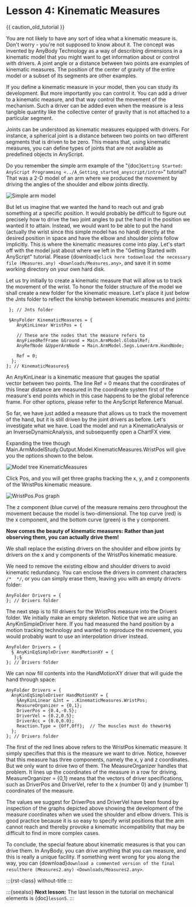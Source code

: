 # Lesson 4: Kinematic Measures

{{ caution_old_tutorial }}

You are not likely to have any sort of idea what a kinematic measure is.
Don't worry - you're not supposed to know about it. The concept was
invented by AnyBody Technology as a way of describing dimensions in a
kinematic model that you might want to get information about or control
with drivers. A joint angle or a distance between two points are
examples of kinematic measures. The position of the center of gravity of
the entire model or a subset of its segments are other examples.

If you define a kinematic measure in your model, then you can study its
development. But more importantly you can control it. You can add a
driver to a kinematic measure, and that way control the movement of the
mechanism. Such a driver can be added even when the measure is a less
tangible quantity like the collective center of gravity that is not
attached to a particular segment.

Joints can be understood as kinematic measures equipped with drivers.
For instance, a spherical joint is a distance between two points on two
different segments that is driven to be zero. This means that, using
kinematic measures, you can define types of joints that are not
available as predefined objects in AnyScript.

Do you remember the simple arm example of the "{doc}`Getting Started: AnyScript Programming <../A_Getting_started_anyscript/intro>`"
tutorial? That was a 2-D model of an arm where we produced the movement
by driving the angles of the shoulder and elbow joints directly.

![Simple arm model](_static/lesson4/image1.jpeg)

But let us imagine that we wanted the hand to reach out and grab
something at a specific position. It would probably be difficult to
figure out precisely how to drive the two joint angles to put the hand
in the position we wanted it to attain. Instead, we would want to be
able to put the hand (actually the wrist since this simple model has no
hand) directly at the desired position in space and have the elbow and
shoulder joints follow implicitly. This is where the kinematic measures
come into play. Let's start off with the model just about where we left
in the "Getting Started with AnyScript" tutorial. Please {download}`click here todownload the necessary file (Measures.any) <Downloads/Measures.any>`,
and save it in some working directory on your own hard disk.

Let us try initially to create a kinematic measure that will allow us to
track the movement of the wrist. To honor the folder structure of the
model we shall create a new folder for the kinematic measure. Let's
place it just below the Jnts folder to reflect the kinship between
kinematic measures and joints:

```AnyScriptDoc
 }; // Jnts folder

 §AnyFolder KinematicMeasures = {
    AnyKinLinear WristPos = {

    // These are the nodes that the measure refers to
    AnyFixedRefFrame &Ground = Main.ArmModel.GlobalRef;
    AnyRefNode &UpperArmNode = Main.ArmModel.Segs.LowerArm.HandNode;

    Ref = 0;
  };
}; // KinematicMeasures§
```

An AnyKinLinear is a kinematic measure that gauges the spatial
vector between two points. The line Ref = 0 means that the coordinates
of this linear distance are measured in the coordinate system first of
the measure's end points which in this case happens to be the global
reference frame. For other options, please refer to the AnyScript
Reference Manual.

So far, we have just added a measure that allows us to track the
movement of the hand, but it is still driven by the joint drivers as
before. Let's investigate what we have. Load the model and run a
KinematicAnalysis or an InverseDynamicAnalysis, and subsequently open a
ChartFX view.

Expanding the tree though
Main.ArmModelStudy.Output.Model.KinematicMeasures.WristPos will give you
the options shown to the below.

![Model tree KinematicMeasures](_static/lesson4/image2.gif)

Click Pos, and you will get three graphs tracking the x, y, and z
components of the WristPos kinematic measure.

![WristPos.Pos graph](_static/lesson4/image3.gif)

The z component (blue curve) of the measure remains zero throughout the
movement because the model is two-dimensional. The top curve (red) is
the x component, and the bottom curve (green) is the y component.

**Now comes the beauty of kinematic measures: Rather than just observing
them, you can actually drive them!**

We shall replace the existing drivers on the shoulder and elbow joints
by drivers on the x and y components of the WristPos kinematic measure.

We need to remove the existing elbow and shoulder drivers to avoid
kinematic redundancy. You can enclose the drivers in comment characters
`/*  */`, or you can simply erase them, leaving you with an empty
drivers folder:

```AnyScriptDoc
AnyFolder Drivers = {
}; // Drivers folder
```

The next step is to fill drivers for the WristPos measure into the
Drivers folder. We initially make an empty skeleton. Notice that we are
using an AnyKinSimpleDriver here. If you had measured the hand position
by a motion tracking technology and wanted to reproduce the movement,
you would probably want to use an interpolation driver instead.

```AnyScriptDoc
AnyFolder Drivers = {
  § AnyKinEqSimpleDriver HandMotionXY = {
   };§
}; // Drivers folder
```

We can now fill contents into the HandMotionXY driver that will guide
the hand through space:

```AnyScriptDoc
AnyFolder Drivers = {
  AnyKinEqSimpleDriver HandMotionXY = {
    §AnyKinLinear &Jnt = ..KinematicMeasures.WristPos;
    MeasureOrganizer = {0,1};
    DriverPos = {0.4,-0.5};
    DriverVel = {0.2,0.5};
    DriverAcc = {0.0,0.0};
    Reaction.Type = {Off,Off};  // The muscles must do thework§
  };
}; // Drivers folder
```

The first of the red lines above refers to the WristPos kinematic
measure. It simply specifies that this is the measure we want to drive.
Notice, however that this measure has three components, namely the x, y
and z coordinates. But we only want to drive two of them. The
MeasureOrganizer handles that problem. It lines up the coordinates of
the measure in a row for driving. MeasureOrganizer = {0,1} means that
the vectors of driver specifications, such as DriverPos and DriverVel,
refer to the x (number 0) and y (number 1) coordinates of the measure.

The values we suggest for DriverPos and DriverVel have been found by
inspection of the graphs depicted above showing the development of the
measure coordinates when we used the shoulder and elbow drivers. This is
good practice because it is so easy to specify wrist positions that the
arm cannot reach and thereby provoke a kinematic incompatibility that
may be difficult to find in more complex cases.

To conclude, the special feature about kinematic measures is that you
can drive them. In AnyBody, you can drive anything that you can measure,
and this is really a unique facility. If something went wrong for you
along the way, you can {download}`download a commented version of the final resulthere (Measures2.any) <Downloads/Measures2.any>`.

:::{rst-class} without-title
:::

:::{seealso}
**Next lesson:** The last lesson in the tutorial on mechanical elements is {doc}`lesson5`.
:::
